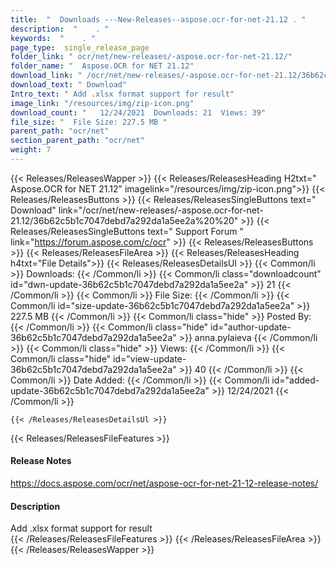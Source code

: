 ```yaml
---
title:  "  Downloads ---New-Releases--aspose.ocr-for-net-21.12 . " 
description:  "    . " 
keywords:  "    . " 
page_type:  single_release_page
folder_link: " ocr/net/new-releases/-aspose.ocr-for-net-21.12/"
folder_name: "  Aspose.OCR for NET 21.12"
download_link: " /ocr/net/new-releases/-aspose.ocr-for-net-21.12/36b62c5b1c7047debd7a292da1a5ee2a"
download_text: " Download"
Intro_text: " Add .xlsx format support for result"
image_link: "/resources/img/zip-icon.png"
download_count: "   12/24/2021  Downloads: 21  Views: 39"
file_size: "  File Size: 227.5 MB "
parent_path: "ocr/net"
section_parent_path: "ocr/net"
weight: 7 
---
```


{{< Releases/ReleasesWapper >}}
  {{< Releases/ReleasesHeading H2txt="  Aspose.OCR for NET 21.12" imagelink="/resources/img/zip-icon.png">}}
  {{< Releases/ReleasesButtons >}}
    {{< Releases/ReleasesSingleButtons text=" Download" link="/ocr/net/new-releases/-aspose.ocr-for-net-21.12/36b62c5b1c7047debd7a292da1a5ee2a%20%20" >}}
    {{< Releases/ReleasesSingleButtons text=" Support Forum " link="https://forum.aspose.com/c/ocr" >}}
  {{< Releases/ReleasesButtons >}}
  {{< Releases/ReleasesFileArea >}}
    {{< Releases/ReleasesHeading h4txt="File Details">}}
    {{< Releases/ReleasesDetailsUl >}}
            {{< Common/li  >}} Downloads: {{< /Common/li >}} 
      {{< Common/li class="downloadcount" id="dwn-update-36b62c5b1c7047debd7a292da1a5ee2a" >}} 21 {{< /Common/li >}} 
      {{< Common/li  >}} File Size: {{< /Common/li >}} 
      {{< Common/li id="size-update-36b62c5b1c7047debd7a292da1a5ee2a" >}} 227.5 MB {{< /Common/li >}} 
      {{< Common/li  class="hide" >}} Posted By: {{< /Common/li >}} 
      {{< Common/li class="hide" id="author-update-36b62c5b1c7047debd7a292da1a5ee2a" >}} anna.pylaieva {{< /Common/li >}} 
      {{< Common/li class="hide"  >}} Views: {{< /Common/li >}} 
      {{< Common/li class="hide" id="view-update-36b62c5b1c7047debd7a292da1a5ee2a" >}} 40 {{< /Common/li >}} 
      {{< Common/li  >}} Date Added: {{< /Common/li >}} 
      {{< Common/li id="added-update-36b62c5b1c7047debd7a292da1a5ee2a" >}} 12/24/2021 {{< /Common/li >}} 

    {{< /Releases/ReleasesDetailsUl >}}

  {{< Releases/ReleasesFileFeatures >}}
      <h4>Release Notes</h4><div><a href="https://docs.aspose.com/ocr/net/aspose-ocr-for-net-21-12-release-notes/">https://docs.aspose.com/ocr/net/aspose-ocr-for-net-21-12-release-notes/</a></div><h4>Description</h4><div class="HTMLDescription">Add .xlsx format support for result</div>
  {{< /Releases/ReleasesFileFeatures >}}
 {{< /Releases/ReleasesFileArea >}}
{{< /Releases/ReleasesWapper >}}


